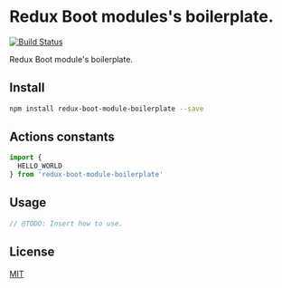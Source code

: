 # Redux Boot modules's boilerplate.

[![Build Status](https://travis-ci.org/choko-org/redux-boot-module-boilerplate.svg?branch=master)](https://travis-ci.org/choko-org/redux-boot-module-boilerplate)

Redux Boot module's boilerplate.

## Install
```bash
npm install redux-boot-module-boilerplate --save
```

## Actions constants

```js
import {
  HELLO_WORLD
} from 'redux-boot-module-boilerplate'
```

## Usage

```js
// @TODO: Insert how to use.
```

## License

[MIT](LICENSE.md)
